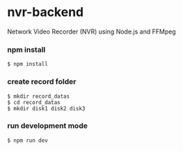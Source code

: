 # nvr-backend
Network Video Recorder (NVR) using Node.js and FFMpeg

### npm install
```
$ npm install
```

### create record folder
```
$ mkdir record_datas
$ cd record_datas
$ mkdir disk1 disk2 disk3
```
### run development mode
```
$ npm run dev
```
